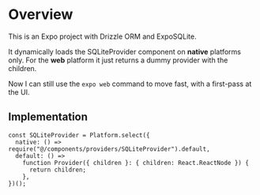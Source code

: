 # Overview

This is an Expo project with Drizzle ORM and ExpoSQLite.

It dynamically loads the SQLiteProvider component on **native** platforms only.
For the **web** platform it just returns a dummy provider with the children.

Now I can still use the `expo web` command to move fast, with a first-pass at the UI.

## Implementation

```tsx
const SQLiteProvider = Platform.select({
  native: () => require("@/components/providers/SQLiteProvider").default,
  default: () =>
    function Provider({ children }: { children: React.ReactNode }) {
      return children;
    },
})();
```
